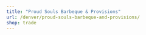 ```yaml
---
title: "Proud Souls Barbeque & Provisions"
url: /denver/proud-souls-barbeque-and-provisions/
shop: trade
---
```

